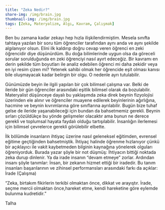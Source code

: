 ```yaml
---
title: "Zeka Nedir?"
share-img: /img/brain.jpg
thumbnail-img: /img/brain.jpg
tags: [Zeka, Materyalizm, Algı, Kavram, Çalışmak]
---
```



Ben bu zamana kadar zekayı hep hızla ilişkilendirmiştim. Mesela sınıfta tahtaya yazılan bir soru tüm öğrenciler tarafından aynı anda ve aynı şekilde algılanıyor olsun. Elini ilk kaldırıp doğru cevap veren öğrenci en zeki öğrencidir diye düşünürdüm. Bu doğa bilimlerinde uygun olsa da göreceli sorular sorulduğunda en zeki öğrenciyi nasıl ayırt edeceğiz. Bir kavramı en derin şekilde tüm boyutları ile analiz edebilen öğrenci mi daha zekidir veya en iyi resim çizen mi? Yetenek sahibi olmak her öğrencide eşit olması kanısı bile oluşmayacak kadar belirgin bir olgu. O nedenle ayrı tutulabilir.

Günümüzde beyin ile ilgili yapılan bir çok bilimsel çalışma var. Belki de ileride bir gün öğrenciler arasındaki eşitlik bilimsel olarak da bozulabilir. Materyalist düşünceye dayalı bu yaklaşımda zeka direk beynin fizyolojisi üzerinden ele alınır ve öğrenciler muayene edilerek beyinlerinin ağırlığına, hacmine ve beynin kıvrımlarına göre sınıflarına ayrılabilir. Bugün bize tuhaf gelse de ileride yaşanabileceği için bundan da bahsetmemiz gerekli. Beynin sırları çözüldükçe bu yönde gelişmeler olacaktır ama bunun ne derece gerekli ve toplumsal hayata faydalı olduğu tartışılabilir. İnsanlığın ilerlemesi için bilimsel çevrelerce gerekli görülebilir elbette.

İlk bölümde insanların ihtiyaç üzerine nasıl geleneksel eğitimden, evrensel eğitime geçtiğinden bahsetmiştik. İhtiyaç halinde öğrenme hızlanıyor çünkü bir açıklayıcı ile vakit kaybetmeden bilginin kaynağına yönelerek olguları öğreniyorduk. Burada yazar şöyle bir not düşmüş: İhtiyacın bittiği noktada zeka durup dinlenir. Ya da irade insanın “devam etmeye” zorlar. Ardından insanı şöyle tanımlar: İnsan, bir zekanın hizmet ettiği bir iradedir. Bu tanım insanları başarılarının	 ve zihinsel performansları arasındaki farkı da açıklar: İrade (Çalışma)

“Zeka, birtakım fikirlerin terkibi olmaktan önce, dikkat ve arayıştır. İrade, seçme mercii olmaktan önce,hareket etme, kendi hareketine göre eylemde bulunma kudretidir.”


Talha
